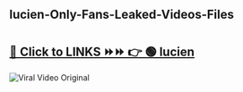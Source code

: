
 ## lucien-Only-Fans-Leaked-Videos-Files

# <h2><a href="https://mediaupload.pro?lucien">🔗 Click to LINKS ⏩⏩ 👉 🟢 lucien </a></h2>

<a href="https://mediaupload.pro?lucien" rel="nofollow" data-target="animated-image.originalLink"><img src="https://i.ibb.co.com/xMMVF88/686577567.gif" alt="Viral Video Original" style="max-width: 100%; display: inline-block;" data-target="animated-image.originalImage"></a>